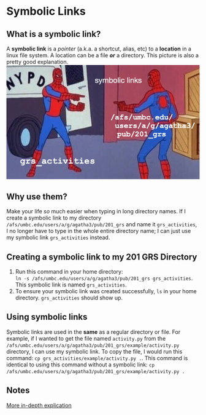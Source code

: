 # Symbolic Links

## What is a symbolic link?
A **symbolic link** is a _pointer_ (a.k.a. a shortcut, alias, etc) to a **location** in a linux file system. A location can be a file **_or_** a directory. This picture is also a pretty good explanation.
![Symbolic Link](phonto.PNG)

## Why use them?
Make your life _so_ much easier when typing in long directory names. If I create a symbolic link to my directory `/afs/umbc.edu/users/a/g/agatha3/pub/201_grs` and name it `grs_activities`, I no longer have to type in the whole entire directory name; I can just use my symbolic link `grs_activities` instead.

## Creating a symbolic link to my 201 GRS Directory
1. Run this command in your home directory:  
`ln -s /afs/umbc.edu/users/a/g/agatha3/pub/201_grs grs_activities`. This symbolic link is named `grs_activities`.
2. To ensure your symbolic link was created successfully, `ls` in your home directory. `grs_activities` should show up.

## Using symbolic links
Symbolic links are used in the **same** as a regular directory or file. For example, if I wanted to get the file named `activity.py` from the `/afs/umbc.edu/users/a/g/agatha3/pub/201_grs/example/activity.py` directory, I can use my symbolic link. To copy the file, I would run this command: `cp grs_activities/example/activity.py .`. This command is identical to using this command without a symbolic link: `cp /afs/umbc.edu/users/a/g/agatha3/pub/201_grs/example/activity.py .`

## Notes
[More in-depth explication](https://linuxize.com/post/how-to-create-symbolic-links-in-linux-using-the-ln-command/)

